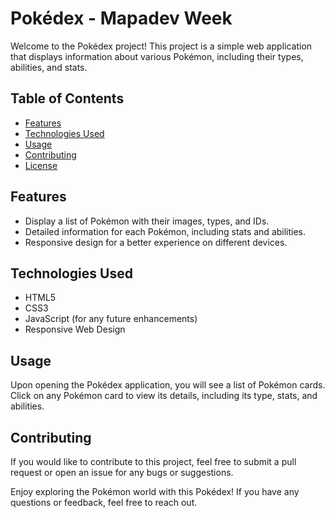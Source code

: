 # Pokédex - Mapadev Week

Welcome to the Pokédex project! This project is a simple web application that displays information about various Pokémon, including their types, abilities, and stats.

## Table of Contents

- [Features](#features)
- [Technologies Used](#technologies-used)
- [Usage](#usage)
- [Contributing](#contributing)
- [License](#license)

## Features

- Display a list of Pokémon with their images, types, and IDs.
- Detailed information for each Pokémon, including stats and abilities.
- Responsive design for a better experience on different devices.

## Technologies Used

- HTML5
- CSS3
- JavaScript (for any future enhancements)
- Responsive Web Design

## Usage

Upon opening the Pokédex application, you will see a list of Pokémon cards.  
Click on any Pokémon card to view its details, including its type, stats, and abilities.

## Contributing

If you would like to contribute to this project, feel free to submit a pull request or open an issue for any bugs or suggestions.

Enjoy exploring the Pokémon world with this Pokédex! If you have any questions or feedback, feel free to reach out.

